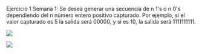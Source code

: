 Ejercicio 1 Semana 1: Se desea generar una secuencia de n 1's o n 0's dependiendo del n número entero positivo capturado. Por ejemplo, si el valor capturado es 5 la salida será 00000, y si es 10, la salida será 1111111111.

![](file:///D:/Escritorio/Elian%20Ung/Fundamentos%20de%20la%20Programacion/Diagramas%20Mark/hghfgh.png)

![](file:///D:/Escritorio/Elian%20Ung/Fundamentos%20de%20la%20Programacion/Diagramas%20Mark/g.png)